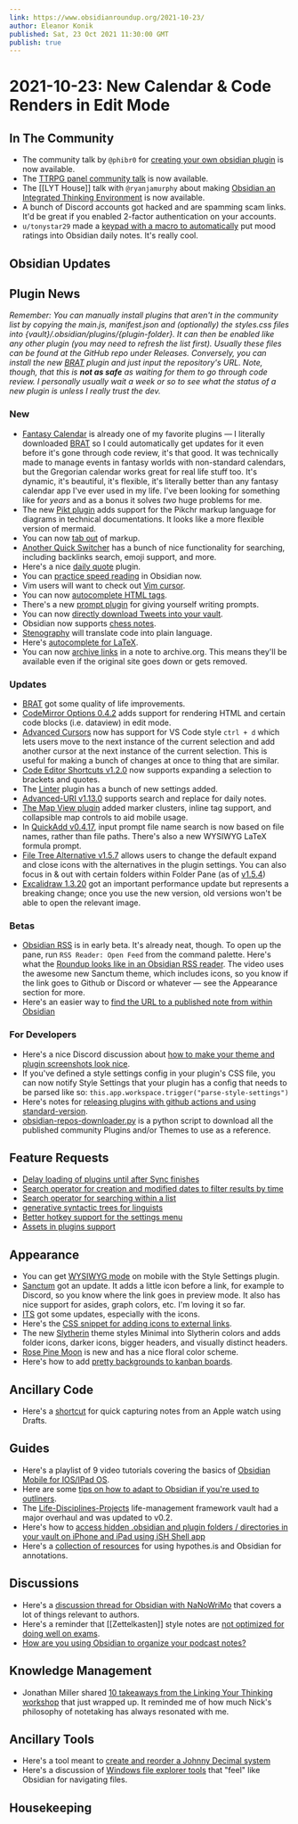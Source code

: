 ```yaml
---
link: https://www.obsidianroundup.org/2021-10-23/
author: Eleanor Konik
published: Sat, 23 Oct 2021 11:30:00 GMT
publish: true
---
```


# 2021-10-23: New Calendar & Code Renders in Edit Mode

## In The Community

-   The community talk by `@phibr0` for [creating your own obsidian plugin](https://www.youtube.com/watch?v=XaES2G3PVpg) is now available.
-   The [TTRPG panel community talk](https://www.youtube.com/watch?v=Ovqu_1aW3Sw) is now available.
-   The [[LYT House]] talk with `@ryanjamurphy` about making [Obsidian an Integrated Thinking Environment](https://www.youtube.com/watch?v=fhkwEgGFOg8) is now available.
-   A bunch of Discord accounts got hacked and are spamming scam links. It'd be great if you enabled 2-factor authentication on your accounts.
-   `u/tonystar29` made a [keypad with a macro to automatically](https://www.reddit.com/r/ObsidianMD/comments/qcw5ck/i_made_a_macro_pad_to_track_my_mood_in_my/) put mood ratings into Obsidian daily notes. It's really cool.

## Obsidian Updates

## Plugin News

_Remember: You can manually install plugins that aren't in the community list by copying the main.js, manifest.json and (optionally) the styles.css files into {vault}/.obsidian/plugins/{plugin-folder}. It can then be enabled like any other plugin (you may need to refresh the list first). Usually these files can be found at the GitHub repo under Releases. Conversely, you can install the new [BRAT](https://github.com/TfTHacker/obsidian42-brat) plugin and just input the repository's URL. Note, though, that this is **not as safe** as waiting for them to go through code review. I personally usually wait a week or so to see what the status of a new plugin is unless I really trust the dev._

### New

-   [Fantasy Calendar](https://github.com/valentine195/obsidian-fantasy-calendar) is already one of my favorite plugins — I literally downloaded [BRAT](https://github.com/TfTHacker/obsidian42-brat) so I could automatically get updates for it even before it's gone through code review, it's that good. It was technically made to manage events in fantasy worlds with non-standard calendars, but the Gregorian calendar works great for real life stuff too. It's dynamic, it's beautiful, it's flexible, it's literally better than any fantasy calendar app I've ever used in my life. I've been looking for something like for _years_ and as a bonus it solves _two_ huge problems for me.
-   The new [Pikt plugin](https://github.com/arnau/obsidian-pikt) adds support for the Pikchr markup language for diagrams in technical documentations. It looks like a more flexible version of mermaid.
-   You can now [tab out](https://github.com/phibr0/obsidian-tabout) of markup.
-   [Another Quick Switcher](https://github.com/tadashi-aikawa/obsidian-another-quick-switcher) has a bunch of nice functionality for searching, including backlinks search, emoji support, and more.
-   Here's a nice [daily quote](https://github.com/twentytwokhz/quote-of-the-day) plugin.
-   You can [practice speed reading](https://github.com/AlexAndHisScripts/obsidian-flashread) in Obsidian now.
-   Vim users will want to check out [Vim cursor](https://github.com/hhhapz/improved-obsidian-vimcursor).
-   You can now [autocomplete HTML tags](https://github.com/bicarlsen/obsidian_html_tags_autocomplete).
-   There's a new [prompt plugin](https://github.com/hungsu/obsidian-prompt) for giving yourself writing prompts.
-   You can now [directly download Tweets into your vault](https://github.com/kbravh/obsidian-tweet-to-markdown).
-   Obsidian now supports [chess notes](https://github.com/pmorim/obsidian-chess).
-   [Stenography](https://github.com/bramses/stenography-obsidian) will translate code into plain language.
-   Here's [autocomplete for LaTeX](https://github.com/echaos/BetterLatexForObsidian).
-   You can now [archive links](https://github.com/tomzorz/obsidian-link-archive) in a note to archive.org. This means they'll be available even if the original site goes down or gets removed.

### Updates

-   [BRAT](https://github.com/TfTHacker/obsidian42-brat) got some quality of life improvements.
-   [CodeMirror Options 0.4.2](https://github.com/nothingislost/obsidian-codemirror-options/releases/tag/0.4.2) adds support for rendering HTML and certain code blocks (i.e. dataview) in edit mode.
-   [Advanced Cursors](https://github.com/SkepticMystic/advanced-cursors) now has support for VS Code style `ctrl + d` which lets users move to the next instance of the current selection and add another cursor at the next instance of the current selection. This is useful for making a bunch of changes at once to thing that are similar.
-   [Code Editor Shortcuts v1.2.0](https://github.com/timhor/obsidian-editor-shortcuts/releases/tag/1.2.0) now supports expanding a selection to brackets and quotes.
-   The [Linter](https://github.com/platers/obsidian-linter) plugin has a bunch of new settings added.
-   [Advanced-URI v1.13.0](https://github.com/Vinzent03/obsidian-advanced-uri/releases/tag/1.13.0) supports search and replace for daily notes.
-   [The Map View plugin](https://github.com/esm7/obsidian-map-view) added marker clusters, inline tag support, and collapsible map controls to aid mobile usage.
-   In [QuickAdd v0.4.17](https://github.com/chhoumann/quickadd), input prompt file name search is now based on file names, rather than file paths. There's also a new WYSIWYG LaTeX formula prompt.
-   [File Tree Alternative v1.5.7](https://github.com/ozntel/file-tree-alternative/releases/tag/1.5.7) allows users to change the default expand and close icons with the alternatives in the plugin settings. You can also focus in & out with certain folders within Folder Pane (as of [v1.5.4](https://github.com/ozntel/file-tree-alternative/releases/tag/1.5.4))
-   [Excalidraw 1.3.20](https://github.com/zsviczian/obsidian-excalidraw-plugin/releases/tag/1.3.20) got an important performance update but represents a breaking change; once you use the new version, old versions won't be able to open the relevant image.

### Betas

-   [Obsidian RSS](https://github.com/joethei/obsidian-rss) is in early beta. It's already neat, though. To open up the pane, run `RSS Reader: Open Feed` from the command palette. Here's what the [Roundup looks like in an Obsidian RSS reader](https://www.youtube.com/watch?v=_MjJ2TM6ylU). The video uses the awesome new Sanctum theme, which includes icons, so you know if the link goes to Github or Discord or whatever — see the Appearance section for more.
-   Here's an easier way to [find the URL to a published note from within Obsidian](https://github.com/kometenstaub/copy-publish-url)

### For Developers

-   Here's a nice Discord discussion about [how to make your theme and plugin screenshots look nice](https://discord.com/channels/686053708261228577/702656734631821413/898721139977760788).
-   If you've defined a style settings config in your plugin's CSS file, you can now notify Style Settings that your plugin has a config that needs to be parsed like so: `this.app.workspace.trigger("parse-style-settings")`
-   Here's notes for [releasing plugins with github actions and using standard-version](https://marcus.se.net/obsidian-plugin-docs/publishing/release-your-plugin-with-github-actions#use-standard-version-to-automatically-tag-your-release).
-   [obsidian-repos-downloader.py](https://github.com/claremacrae/obsidian-repos-downloader) is a python script to download all the published community Plugins and/or Themes to use as a reference.

## Feature Requests

-   [Delay loading of plugins until after Sync finishes](https://forum.obsidian.md/t/feature-request-sync-service-api-events-delayed-plugin-loading/26004)
-   [Search operator for creation and modified dates to filter results by time](https://forum.obsidian.md/t/search-operator-for-creation-and-modified-dates-to-filter-by-time/25802)
-   [Search operator for searching within a list](https://forum.obsidian.md/t/search-operator-similar-to-section-but-for-lists-search-within-a-single-list-or-parent-list-item-and-its-children-list-items/25803)
-   [generative syntactic trees for linguists](https://forum.obsidian.md/t/is-there-a-plugin-to-help-create-generative-syntactic-trees-is-obsidian-if-not-it-would-be-cool/26014)
-   [Better hotkey support for the settings menu](https://forum.obsidian.md/t/keyboard-navigation-in-settings-menu-plugin-menu/25787)
-   [Assets in plugins support](https://forum.obsidian.md/t/support-for-assets-in-plugins/25837)

## Appearance

-   You can get [WYSIWYG mode](https://github.com/Mara-Li/Obsidian-Snippet-collection) on mobile with the Style Settings plugin.
-   [Sanctum](https://github.com/jdanielmourao/obsidian-sanctum/releases/tag/v0.2.3) got an update. It adds a little icon before a link, for example to Discord, so you know where the link goes in preview mode. It also has nice support for asides, graph colors, etc. I'm loving it so far.
-   [ITS](https://forum.obsidian.md/t/theme-its-dark-light-theme/12838/135) got some updates, especially with the icons.
-   Here's the [CSS snippet for adding icons to external links](https://github.com/SlRvb/Obsidian--ITS-Theme/blob/main/S%20-%20External%20Link%20Icons.css).
-   The new [Slytherin](https://github.com/MatheusZarkov/Obsidian-Slytherin) theme styles Minimal into Slytherin colors and adds folder icons, darker icons, bigger headers, and visually distinct headers.
-   [Rose Pine Moon](https://github.com/mimishahzad/rose-pine-moon-obsidian) is new and has a nice floral color scheme.
-   Here's how to add [pretty backgrounds to kanban boards](https://discord.com/channels/686053708261228577/889616783458304001/898966313957998632).

## Ancillary Code

-   Here's a [shortcut](https://www.icloud.com/shortcuts/440f5d89e6664992a88506649da2e199) for quick capturing notes from an Apple watch using Drafts.

## Guides

-   Here's a playlist of 9 video tutorials covering the basics of [Obsidian Mobile for IOS/IPad OS](https://youtube.com/playlist?list=PLDxMSDwXuwBO0SYztJe3QiexH0tDxEEUU).
-   Here are some [tips on how to adapt to Obsidian if you're used to outliners](https://twitter.com/syncretizm/status/1447903121049460743?t=tsmOWZjaTcUNxLDLEXg2sQ).
-   The [Life-Disciplines-Projects](https://github.com/uwidev/life-disciplines-projects) life-management framework vault had a major overhaul and was updated to v0.2.
-   Here's how to [access hidden .obsidian and plugin folders / directories in your vault on iPhone and iPad using iSH Shell app](https://discord.com/channels/686053708261228577/864046194195431425/899362264962957352)
-   Here's a [collection of resources](http://discordapp.com/channels/686053708261228577/722584061087842365/900793115517009921) for using hypothes.is and Obsidian for annotations.

## Discussions

-   Here's a [discussion thread for Obsidian with NaNoWriMo](https://forum.obsidian.md/t/nanowrimo-obsidian/25076/10) that covers a lot of things relevant to authors.
-   Here's a reminder that [[Zettelkasten]] style notes are [not optimized for doing well on exams](https://www.reddit.com/r/ObsidianMD/comments/qbigpl/help_needed_when_it_comes_to_integrating_obsidian/).
-   [How are you using Obsidian to organize your podcast notes?](https://forum.obsidian.md/t/how-are-you-organizing-your-knowledge-from-podcasts/26013)

## Knowledge Management

-   Jonathan Miller shared [10 takeaways from the Linking Your Thinking workshop](https://www.jmill.dev/lyt-takeaways-f21) that just wrapped up. It reminded me of how much Nick's philosophy of notetaking has always resonated with me.

## Ancillary Tools

-   Here's a tool meant to [create and reorder a Johnny Decimal system](https://johnny-decimal-generator.netlify.app/)
-   Here's a discussion of [Windows file explorer tools](https://www.reddit.com/r/ObsidianMD/comments/qcetgb/using_obsidian_as_a_file_explorer/) that "feel" like Obsidian for navigating files.

## Housekeeping